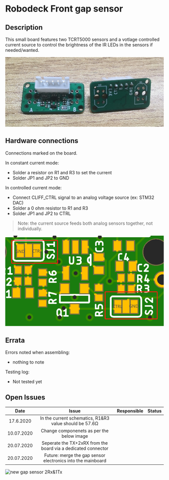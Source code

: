 # Robodeck Front gap sensor

## Description
This small board features two TCRT5000 sensors and a votlage controlled current source to control the brightness of the IR LEDs in the sensors if needed/wanted. 
 
![front gap sensor](front_gap.jpg)

## Hardware connections 
Connections marked on the board.

In constant current mode: 
- Solder a resistor on R1 and R3 to set the current 
- Solder JP1 and JP2 to GND

In controlled current mode: 
- Connect CLIFF_CTRL signal to an analog voltage source (ex: STM32 DAC)
- Solder a 0 ohm resistor to R1 and R3
- Solder JP1 and JP2 to CTRL

>Note: the current source feeds both analog sensors together, not individually. 

![solder jumper](jumpers.png)

## Errata
Errors noted when assembling: 
- nothing to note

Testing log:
- Not tested yet

## Open Issues

|Date|Issue|Responsible|Status|
|:---:|:---:|:---:|:---:|
|17.6.2020|In the current schematics, R1&R3 value should be 57.6Ω|||
|10.07.2020|Change componenets as per the below image|||
|20.07.2020|Seperate the TX+2xRX from the board via a dedicated connector|||
|20.07.2020|Future: merge the gap sensor electronics into the mainboard||||


![new gap sensor 2Rx&1Tx](Note_26_Jul_2020_13_40_00.jpg)
